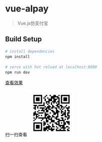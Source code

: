 # vue-alpay

> Vue.js仿支付宝

## Build Setup

``` bash
# install dependencies
npm install

# serve with hot reload at localhost:8080
npm run dev

```

[查看效果](https://wcx14311.github.io/pullDownRefrash/index.html)

扫一扫查看
![image](https://github.com/wcx14311/vue.alpay/blob/master/src/assets/images/qr.png)
```


